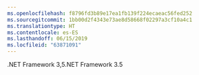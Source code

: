 ```yaml
---
ms.openlocfilehash: f8796fd3b89e17ea1fb139f224ecaeac56fed252
ms.sourcegitcommit: 1bb00d2f4343e73ae8d58668f02297a3cf10a4c1
ms.translationtype: HT
ms.contentlocale: es-ES
ms.lasthandoff: 06/15/2019
ms.locfileid: "63871091"
---
```

 <span data-ttu-id="5e766-101">.NET Framework 3,5</span><span class="sxs-lookup"><span data-stu-id="5e766-101">.NET Framework 3.5</span></span> 
